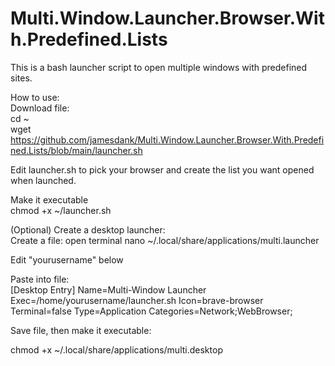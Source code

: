 # Multi.Window.Launcher.Browser.With.Predefined.Lists
This is a bash launcher script to open multiple windows with predefined sites.

How to use:</br>
Download file:</br>
cd ~</br>
wget https://github.com/jamesdank/Multi.Window.Launcher.Browser.With.Predefined.Lists/blob/main/launcher.sh

Edit launcher.sh to pick your browser and create the list you want opened when launched.

Make it executable</br>
chmod +x ~/launcher.sh

(Optional) Create a desktop launcher:</br>
Create a file:
open terminal
nano ~/.local/share/applications/multi.launcher

Edit "yourusername" below

Paste into file:</br>
[Desktop Entry]
Name=Multi-Window Launcher
Exec=/home/yourusername/launcher.sh
Icon=brave-browser
Terminal=false
Type=Application
Categories=Network;WebBrowser;

Save file, then make it executable:

chmod +x ~/.local/share/applications/multi.desktop
